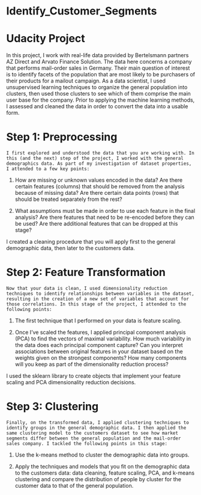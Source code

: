 # Identify_Customer_Segments
# Udacity Project

In this project, I work with real-life data provided by Bertelsmann partners AZ Direct and Arvato Finance Solution. 
The data here concerns a company that performs mail-order sales in Germany. 
Their main question of interest is to identify facets of the population that are most likely to be purchasers of their products for a mailout campaign. 
As a data scientist, I used unsupervised learning techniques to organize the general population into clusters, then used those clusters to see which of them comprise the main user base for the company. 
Prior to applying the machine learning methods, I assessed and cleaned the data in order to convert the data into a usable form.


# Step 1: Preprocessing
    I first explored and understood the data that you are working with. In this (and the next) step of the project, I worked with the general demographics data. As part of my investigation of dataset properties, I attended to a few key points:

1) How are missing or unknown values encoded in the data? Are there certain features (columns) that should be removed from the analysis because of missing data? Are there certain data points (rows) that should be treated separately from the rest?
   
2) What assumptions must be made in order to use each feature in the final analysis? Are there features that need to be re-encoded before they can be used? Are there additional features that can be dropped at this stage?
   
I created a cleaning procedure that you will apply first to the general demographic data, then later to the customers data.

# Step 2: Feature Transformation
    Now that your data is clean, I used dimensionality reduction techniques to identify relationships between variables in the dataset, resulting in the creation of a new set of variables that account for those correlations. In this stage of the project, I attended to the following points:

1) The first technique that I performed on your data is feature scaling.

2) Once I’ve scaled the features, I applied principal component analysis (PCA) to find the vectors of maximal variability. How much variability in the data does each principal component capture? Can you interpret associations between original features in your dataset based on the weights given on the strongest components? How many components will you keep as part of the dimensionality reduction process?

I used the sklearn library to create objects that implement your feature scaling and PCA dimensionality reduction decisions.

# Step 3: Clustering
    Finally, on the transformed data, I applied clustering techniques to identify groups in the general demographic data. I then applied the same clustering model to the customers dataset to see how market segments differ between the general population and the mail-order sales company. I tackled the following points in this stage:

1) Use the k-means method to cluster the demographic data into groups.
   
2) Apply the techniques and models that you fit on the demographic data to the customers data: data cleaning, feature scaling, PCA, and k-means clustering and compare the distribution of people by cluster for the customer data to that of the general population. 

   
